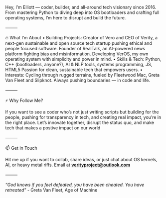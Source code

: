 Hey, I’m Elliott — coder, builder, and all-around tech visionary since 2016. From mastering Python to diving deep into OS bootloaders and crafting full operating systems, I’m here to disrupt and build the future.

⸻

🔥 What I’m About
	•	Building Projects:
Creator of Vero and CEO of Verity, a next-gen sustainable and open source tech startup pushing ethical and people focused software.
Founder of RealTalk, an AI-powered news platform fighting bias and misinformation.
Developing VerOS, my own operating system with simplicity and power in mind.
	•	Skills & Tech:
Python, C++ 
(bootloaders, anyone?), AI & NLP tools, systems programming, JS, HTML5
Passion for clean, sustainable tech that empowers users.
	•	Interests:
Cycling through rugged terrains, fueled by Fleetwood Mac, Greta Van Fleet and Slipknot.
Always pushing boundaries — in code and life.

⸻

⚡ Why Follow Me?

If you want to see a coder who’s not just writing scripts but building for the people, pushing for transparency in tech, and creating real impact, you’re in the right place. Let’s innovate together, disrupt the status quo, and make tech that makes a postive impact on our world

⸻

📫 Get in Touch

Hit me up if you want to collab, share ideas, or just chat about OS kernels, AI, or heavy metal riffs. 
Email at **verityproject@outlook.com**

⸻

_“God knows if you feel defeated, you have been cheated. You have retreated"_ - Greta Van Fleet, Age of Machine
